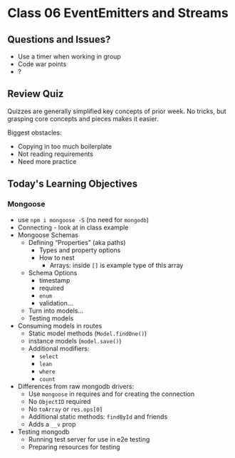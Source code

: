 # Class 06 EventEmitters and Streams

## Questions and Issues?

* Use a timer when working in group
* Code war points
* ?

## Review Quiz

Quizzes are generally simplified key concepts of prior week. No tricks, but 
grasping core concepts and pieces makes it easier.

Biggest obstacles:
* Copying in too much boilerplate
* Not reading requirements
* Need more practice


## Today's Learning Objectives

### Mongoose
* use `npm i mongoose -S` (no need for `mongodb`)
* Connecting - look at in class example
* Mongoose Schemas
	* Defining “Properties” (aka paths)
		* Types and property options
		* How to nest
			* Arrays: inside `[]` is example type of this array
	* Schema Options
		* timestamp
		* required
		* `enum`
		* validation...
	* Turn into models...
	* Testing models
* Consuming models in routes
	* Static model methods (`Model.findOne()`)
	* instance models (`model.save()`)
	* Additional modifiers:
		* `select`
		* `lean`
		* `where`
		* `count`
* Differences from raw mongodb drivers:
	* Use `mongoose` in requires and for creating the connection
	* No `ObjectID` required
	* No `toArray` or `res.ops[0]`
	* Additional static methods: `findById` and friends
	* Adds a `__v` prop
* Testing mongodb
	* Running test server for use in e2e testing
	* Preparing resources for testing